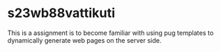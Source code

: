 # s23wb88vattikuti
This is a assignment is to become familiar with using pug templates to dynamically generate web pages on the server side.
